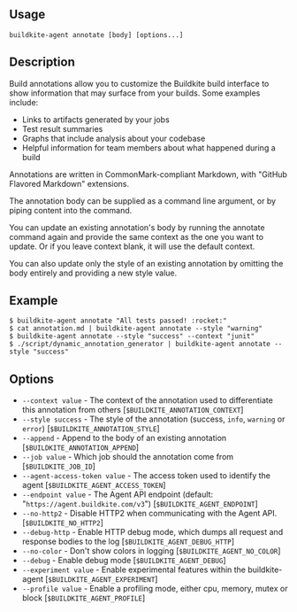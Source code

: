 <!--
  _____   ____    _   _  ____ _______   ______ _____ _____ _______ 
 |  __ \ / __ \  | \ | |/ __ \__   __| |  ____|  __ \_   _|__   __|
 | |  | | |  | | |  \| | |  | | | |    | |__  | |  | || |    | |   
 | |  | | |  | | | . ` | |  | | | |    |  __| | |  | || |    | |   
 | |__| | |__| | | |\  | |__| | | |    | |____| |__| || |_   | |   
 |_____/ \____/  |_| \_|\____/  |_|    |______|_____/_____|  |_|   

This file is auto-generated by script/update-agent-help.sh, please update the
agent CLI help in https://github.com/buildkite/agent and run the generation
script.

-->

## Usage

`buildkite-agent annotate [body] [options...]`

## Description

Build annotations allow you to customize the Buildkite build interface to
show information that may surface from your builds. Some examples include:

- Links to artifacts generated by your jobs
- Test result summaries
- Graphs that include analysis about your codebase
- Helpful information for team members about what happened during a build

Annotations are written in CommonMark-compliant Markdown, with &quot;GitHub
Flavored Markdown&quot; extensions.

The annotation body can be supplied as a command line argument, or by piping
content into the command.

You can update an existing annotation&#39;s body by running the annotate command
again and provide the same context as the one you want to update. Or if you
leave context blank, it will use the default context.

You can also update only the style of an existing annotation by omitting the
body entirely and providing a new style value.

## Example

    $ buildkite-agent annotate "All tests passed! :rocket:"
    $ cat annotation.md | buildkite-agent annotate --style "warning"
    $ buildkite-agent annotate --style "success" --context "junit"
    $ ./script/dynamic_annotation_generator | buildkite-agent annotate --style "success"

## Options

- `--context value` - The context of the annotation used to differentiate this annotation from others [`$BUILDKITE_ANNOTATION_CONTEXT`]
- `--style success` - The style of the annotation (success, `info`, `warning` or `error`) [`$BUILDKITE_ANNOTATION_STYLE`]
- `--append` - Append to the body of an existing annotation [`$BUILDKITE_ANNOTATION_APPEND`]
- `--job value` - Which job should the annotation come from [`$BUILDKITE_JOB_ID`]
- `--agent-access-token value` - The access token used to identify the agent [`$BUILDKITE_AGENT_ACCESS_TOKEN`]
- `--endpoint value` - The Agent API endpoint (default: "`https://agent.buildkite.com/v3`") [`$BUILDKITE_AGENT_ENDPOINT`]
- `--no-http2` - Disable HTTP2 when communicating with the Agent API. [`$BUILDKITE_NO_HTTP2`]
- `--debug-http` - Enable HTTP debug mode, which dumps all request and response bodies to the log [`$BUILDKITE_AGENT_DEBUG_HTTP`]
- `--no-color` - Don't show colors in logging [`$BUILDKITE_AGENT_NO_COLOR`]
- `--debug` - Enable debug mode [`$BUILDKITE_AGENT_DEBUG`]
- `--experiment value` - Enable experimental features within the buildkite-agent [`$BUILDKITE_AGENT_EXPERIMENT`]
- `--profile value` - Enable a profiling mode, either cpu, memory, mutex or block [`$BUILDKITE_AGENT_PROFILE`]

